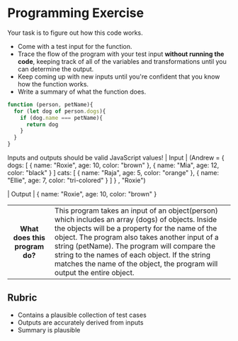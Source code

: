 # Programming Exercise

Your task is to figure out how this code works.

* Come with a test input for the function.
* Trace the flow of the program with your test input **without running the code**, keeping track of all of the variables and transformations until you can determine the output.
* Keep coming up with new inputs until you're confident that you know how the function works.
* Write a summary of what the function does.

```js
function (person, petName){
  for (let dog of person.dogs){
    if (dog.name === petName){
      return dog
    }
  }
}
```


Inputs and outputs should be valid JavaScript values!
| Input | 
(Andrew = {
  dogs: [
    {
      name: "Roxie",
      age: 10,
      color: "brown"
    },
    {
      name: "Mia",
      age: 12,
      color: "black"
    }
  ]
  cats: [
    {
      name: "Raja",
      age: 5,
      color: "orange"
    },
    {
      name: "Ellie",
      age: 7,
      color: "tri-colored"
    }
  ]
}
  , "Roxie")     

| Output | 
{
      name: "Roxie",
      age: 10,
      color: "brown"
    }

    

<table>
  <tr>
    <th>What does this program do?</th>
    <td>This program takes an input of an object(person) which includes an array (dogs) of objects. Inside the objects will be a property for the name of the object. The program also takes another input of a string (petName). The program will compare the string to the names of each object. If the string matches the name of the object, the program will output the entire object.    </td>
  </tr>
</table>

## Rubric

* Contains a plausible collection of test cases
* Outputs are accurately derived from inputs
* Summary is plausible
